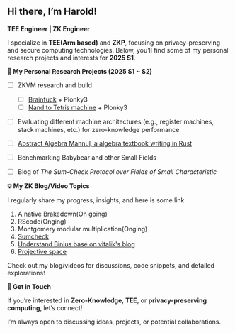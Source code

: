 <!--
**HaroldGin931/HaroldGin931** is a ✨ _special_ ✨ repository because its `README.md` (this file) appears on your GitHub profile.

Here are some ideas to get you started:

- 🔭 I’m currently working on ...
- 🌱 I’m currently learning ...
- 👯 I’m looking to collaborate on ...
- 🤔 I’m looking for help with ...
- 💬 Ask me about ...
- 📫 How to reach me: ...
- 😄 Pronouns: ...
- ⚡ Fun fact: ...
-->

## Hi there, I’m Harold!

**TEE Engineer | ZK Engineer**

I specialize in **TEE(Arm based)** and **ZKP**, focusing on privacy-preserving and secure computing technologies. Below, you’ll find some of my personal research projects and interests for **2025 S1**.

**:dart: My Personal Research Projects (2025 S1 ~ S2)**

- [ ] ZKVM research and build
  - [ ] [Brainfuck](https://en.wikipedia.org/wiki/Brainfuck) + Plonky3
  - [ ] [Nand to Tetris machine](https://www.nand2tetris.org) + Plonky3
- [ ] Evaluating different machine architectures (e.g., register machines, stack machines, etc.) for zero-knowledge performance

- [ ] [Abstract Algebra Mannul, a algebra textbook writing in Rust](https://github.com/HaroldGin931/abstract_algebra_manual)

- [ ] Benchmarking Babybear and other Small Fields
  
- [ ] Blog of *The Sum-Check Protocol over Fields of Small Characteristic*


**:bulb: My ZK Blog/Video Topics**

I regularly share my progress, insights, and here is some link

1. A native Brakedown(On going)
2. RScode(Onging)
3. Montgomery modular multiplication(Onging)
4. [Sumcheck](https://github.com/HaroldGin931/Blog/blob/main/Understand%20Sum-Check.md)
5. [Understand Binius base on vitalik's blog](https://github.com/HaroldGin931/Blog/blob/main/binius_vitalik/binius_vitalik_cn.md)
6. [Projective space](https://www.youtube.com/watch?v=StuMZsBjxoA)

Check out my blog/videos for discussions, code snippets, and detailed explorations!

**:handshake: Get in Touch**

If you’re interested in **Zero-Knowledge**, **TEE**, or **privacy-preserving computing**, let’s connect!

I’m always open to discussing ideas, projects, or potential collaborations.

